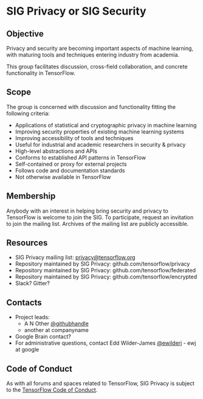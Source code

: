 # SIG Privacy or SIG Security

## Objective

Privacy and security are becoming important aspects of machine learning, with maturing tools and techniques entering industry from academia.

This group facilitates discussion, cross-field collaboration, and concrete functionality in TensorFlow.

## Scope

The group is concerned with discussion and functionality fitting the following criteria:

- Applications of statistical and cryptographic privacy in machine learning
- Improving security properties of existing machine learning systems
- Improving accessibility of tools and techniques
- Useful for industrial and academic researchers in security & privacy
- High-level abstractions and APIs
- Conforms to established API patterns in TensorFlow
- Self-contained or proxy for external projects
- Follows code and documentation standards
- Not otherwise available in TensorFlow

## Membership

Anybody with an interest in helping bring security and privacy to TensorFlow is welcome to join the SIG. To participate, request an invitation to join the mailing list. Archives of the mailing list are publicly accessible.

## Resources

- SIG Privacy mailing list: privacy@tensorflow.org
- Repository maintained by SIG Privacy: github.com/tensorflow/privacy
- Repository maintained by SIG Privacy: github.com/tensorflow/federated
- Repository maintained by SIG Privacy: github.com/tensorflow/encrypted
- Slack? Gitter?

## Contacts

- Project leads:
  - A N Other [@githubhandle](https://github.com/githubhandle)
  - another at companyname
- Google Brain contact?
- For administrative questions, contact Edd Wilder-James
  [@ewilderj](https://github.com/ewilderj) - ewj at google

## Code of Conduct

As with all forums and spaces related to TensorFlow, SIG Privacy is subject to the [TensorFlow Code of Conduct](https://github.com/tensorflow/tensorflow/blob/master/CODE_OF_CONDUCT.md).
